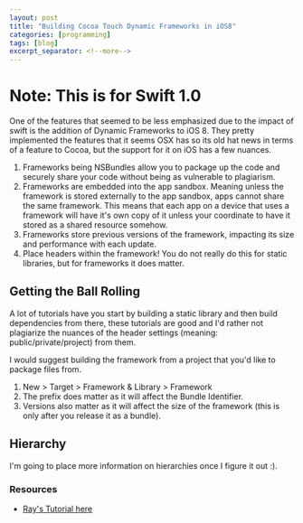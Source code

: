 ```yaml
---
layout: post
title: "Building Cocoa Touch Dynamic Frameworks in iOS8"
categories: [programming]
tags: [blog]
excerpt_separator: <!--more-->
---
```


# Note: This is for Swift 1.0

One of the features that seemed to be less emphasized due to the impact of swift is the addition of Dynamic Frameworks to iOS 8\. They pretty implemented the features that it seems OSX has so its old hat news in terms of a feature to Cocoa, but the support for it on iOS has a few nuances.

<!--more-->

1.  Frameworks being NSBundles allow you to package up the code and securely share your code without being as vulnerable to plagiarism.
2.  Frameworks are embedded into the app sandbox. Meaning unless the framework is stored externally to the app sandbox, apps cannot share the same framework. This means that each app on a device that uses a framework will have it's own copy of it unless your coordinate to have it stored as a shared resource somehow.
3.  Frameworks store previous versions of the framework, impacting its size and performance with each update.
4.  Place headers within the framework! You do not really do this for static libraries, but for frameworks it does matter.

## Getting the Ball Rolling

A lot of tutorials have you start by building a static library and then build dependencies from there, these tutorials are good and I'd rather not plagiarize the nuances of the header settings (meaning: public/private/project) from them.

I would suggest building the framework from a project that you'd like to package files from.

1.  New > Target > Framework & Library > Framework
2.  The prefix does matter as it will affect the Bundle Identifier.
3.  Versions also matter as it will affect the size of the framework (this is only after you release it as a bundle).

## Hierarchy

I'm going to place more information on hierarchies once I figure it out :).

### Resources

- [Ray's Tutorial here](http://www.raywenderlich.com/65964/create-a-framework-for-ios)